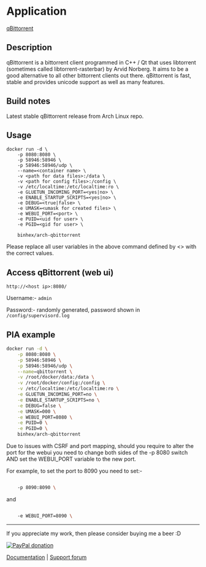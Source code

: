 # Application

<!-- markdownlint-disable MD033 -->
[qBittorrent](https://www.qbittorrent.org/)

## Description

qBittorrent is a bittorrent client programmed in C++ / Qt that uses libtorrent
(sometimes called libtorrent-rasterbar) by Arvid Norberg. It aims to be a good
alternative to all other bittorrent clients out there. qBittorrent is fast,
stable and provides unicode support as well as many features.

## Build notes

Latest stable qBittorrent release from Arch Linux repo.

## Usage

```text
docker run -d \
    -p 8080:8080 \
    -p 58946:58946 \
    -p 58946:58946/udp \
    --name=<container name> \
    -v <path for data files>:/data \
    -v <path for config files>:/config \
    -v /etc/localtime:/etc/localtime:ro \
    -e GLUETUN_INCOMING_PORT=<yes|no> \
    -e ENABLE_STARTUP_SCRIPTS=<yes|no> \
    -e DEBUG=<true|false> \
    -e UMASK=<umask for created files> \
    -e WEBUI_PORT=<port> \
    -e PUID=<uid for user> \
    -e PGID=<gid for user> \

    binhex/arch-qbittorrent

```

Please replace all user variables in the above command defined by <> with the
correct values.

## Access qBittorrent (web ui)

`http://<host ip>:8080/`

Username:- `admin`

Password:- randomly generated, password shown in `/config/supervisord.log`

## PIA example

```bash
docker run -d \
    -p 8080:8080 \
    -p 58946:58946 \
    -p 58946:58946/udp \
    --name=qbittorrent \
    -v /root/docker/data:/data \
    -v /root/docker/config:/config \
    -v /etc/localtime:/etc/localtime:ro \
    -e GLUETUN_INCOMING_PORT=no \
    -e ENABLE_STARTUP_SCRIPTS=no \
    -e DEBUG=false \
    -e UMASK=000 \
    -e WEBUI_PORT=8080 \
    -e PUID=0 \
    -e PGID=0 \
    binhex/arch-qbittorrent
```

Due to issues with CSRF and port mapping, should you require to alter the port
for the webui you need to change both sides of the -p 8080 switch AND set the
WEBUI_PORT variable to the new port.

For example, to set the port to 8090 you need to set:-

```bash

    -p 8090:8090 \
```

and

```bash

    -e WEBUI_PORT=8090 \
```

---

If you appreciate my work, then please consider buying me a beer  :D

[![PayPal donation](https://www.paypal.com/en_US/i/btn/btn_donate_SM.gif)](https://www.paypal.com/cgi-bin/webscr?cmd=_s-xclick&hosted_button_id=MM5E27UX6AUU4)

[Documentation](https://github.com/binhex/documentation) | [Support forum](https://forums.unraid.net/topic/75539-support-binhex-qbittorrentvpn/)

